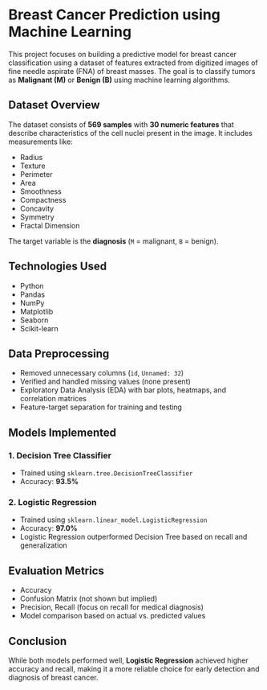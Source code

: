 # Breast Cancer Prediction using Machine Learning

This project focuses on building a predictive model for breast cancer classification using a dataset of features extracted from digitized images of fine needle aspirate (FNA) of breast masses. The goal is to classify tumors as **Malignant (M)** or **Benign (B)** using machine learning algorithms.

## Dataset Overview

The dataset consists of **569 samples** with **30 numeric features** that describe characteristics of the cell nuclei present in the image. It includes measurements like:

- Radius
- Texture
- Perimeter
- Area
- Smoothness
- Compactness
- Concavity
- Symmetry
- Fractal Dimension

The target variable is the **diagnosis** (`M` = malignant, `B` = benign).

## Technologies Used

- Python
- Pandas
- NumPy
- Matplotlib
- Seaborn
- Scikit-learn

## Data Preprocessing

- Removed unnecessary columns (`id`, `Unnamed: 32`)
- Verified and handled missing values (none present)
- Exploratory Data Analysis (EDA) with bar plots, heatmaps, and correlation matrices
- Feature-target separation for training and testing

## Models Implemented

### 1. Decision Tree Classifier
- Trained using `sklearn.tree.DecisionTreeClassifier`
- Accuracy: **93.5%**

### 2. Logistic Regression
- Trained using `sklearn.linear_model.LogisticRegression`
- Accuracy: **97.0%**
- Logistic Regression outperformed Decision Tree based on recall and generalization

## Evaluation Metrics

- Accuracy
- Confusion Matrix (not shown but implied)
- Precision, Recall (focus on recall for medical diagnosis)
- Model comparison based on actual vs. predicted values

## Conclusion

While both models performed well, **Logistic Regression** achieved higher accuracy and recall, making it a more reliable choice for early detection and diagnosis of breast cancer.


